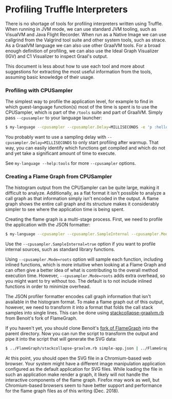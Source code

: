 # Profiling Truffle Interpreters

There is no shortage of tools for profiling interpreters written using
Truffle. When running in JVM mode, we can use standard JVM tooling, such as
VisualVM and Java Flight Recorder. When run as a Native Image we can use
callgrind from the Valgrind tool suite and other system tools, such as strace.
As a GraalVM language we can also use other GraalVM tools. For a broad enough
definition of profiling, we can also use the Ideal Graph Visualizer (IGV) and
C1 Visualizer to inspect Graal's output.

This document is less about how to use each tool and more about suggestions for extracting
the most useful information from the tools, assuming basic knowledge of their usage.

### Profiling with CPUSampler

The simplest way to profile the application level, for example to find in which
guest-language function(s) most of the time is spent is to use the CPUSampler,
which is part of the `/tools` suite and part of GraalVM. Simply pass `--cpusampler`
to your language launcher:

```bash
$ my-language --cpusampler --cpusampler.Delay=MILLISECONDS -e 'p :hello'
```

You probably want to use a sampling delay with `--cpusampler.Delay=MILLISECONDS`
to only start profiling after warmup. That way, you can easily identify which
functions get compiled and which do not and yet take a significant amount of
time to execute.

See `my-language --help:tools` for more `--cpusampler` options.

### Creating a Flame Graph from CPUSampler

The histogram output from the CPUSampler can be quite large, making it difficult to
analyze. Additionally, as a flat format it isn't possible to analyze a call graph as that
information simply isn't encoded in the output. A flame graph shows the entire call graph
and its structure makes it considerably simpler to see where the application time is being
spent.

Creating the flame graph is a multi-stage process. First, we need to profile the application
with the JSON formatter:

```bash
$ my-language --cpusampler --cpusampler.SampleInternal --cpusampler.Mode=roots --cpusampler.Output=json -e 'p :hello' > simple-app.json
```

Use the `--cpusampler.SampleInternal=true` option if you want to profile internal sources, such as standard library functions.

Using `--cpusampler.Mode=roots` option will sample each function, including
inlined functions, which is more intuitive when looking at a Flame Graph and can
often give a better idea of what is contributing to the overall method execution
time. However, `--cpusampler.Mode=roots` adds extra overhead, so you might want
to try without too. The default is to not include inlined functions in order to
minimize overhead.

The JSON profiler formatter encodes call graph information that isn't available in the
histogram format. To make a flame graph out of this output, however, we need to transform
it into a format that folds the call stack samples into single lines. This can be done
using [stackcollapse-graalvm.rb](https://github.com/eregon/FlameGraph/blob/graalvm/stackcollapse-graalvm.rb)
from Benoit's fork of FlameGraph.

If you haven't yet, you should clone Benoit's [fork of FlameGraph](https://github.com/eregon/FlameGraph/tree/graalvm)
into the parent directory. Now you can run the script to transform the output and
pipe it into the script that will generate the SVG data:

```bash
$ ../FlameGraph/stackcollapse-graalvm.rb simple-app.json | ../FlameGraph/flamegraph.pl > simple-app.svg
```

At this point, you should open the SVG file in a Chromium-based web browser. Your system
might have a different image manipulation application configured as the default application
for SVG files. While loading the file in such an application make render a graph, it likely
will not handle the interactive components of the flame graph. Firefox may work as well,
but Chromium-based browsers seem to have better support and performance for the flame graph
files as of this writing (Dec. 2018).
